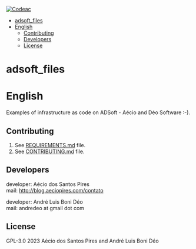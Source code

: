 [![Codeac](https://static.codeac.io/badges/2-229420634.svg "Codeac.io")](https://app.codeac.io/github/aeciopires/adsoft)


<!-- TOC -->

- [adsoft\_files](#adsoft_files)
- [English](#english)
  - [Contributing](#contributing)
  - [Developers](#developers)
  - [License](#license)

<!-- TOC -->

# adsoft_files

# English

Examples of infrastructure as code on ADSoft - Aécio and Déo Software :-).

## Contributing

1. See [REQUIREMENTS.md](REQUIREMENTS.md) file.
2. See [CONTRIBUTING.md](CONTRIBUTING.md) file.

## Developers

developer: Aécio dos Santos Pires<br>
mail: http://blog.aeciopires.com/contato

developer: André Luis Boni Déo<br>
mail: andredeo at gmail dot com

## License

GPL-3.0 2023 Aécio dos Santos Pires and André Luis Boni Déo
